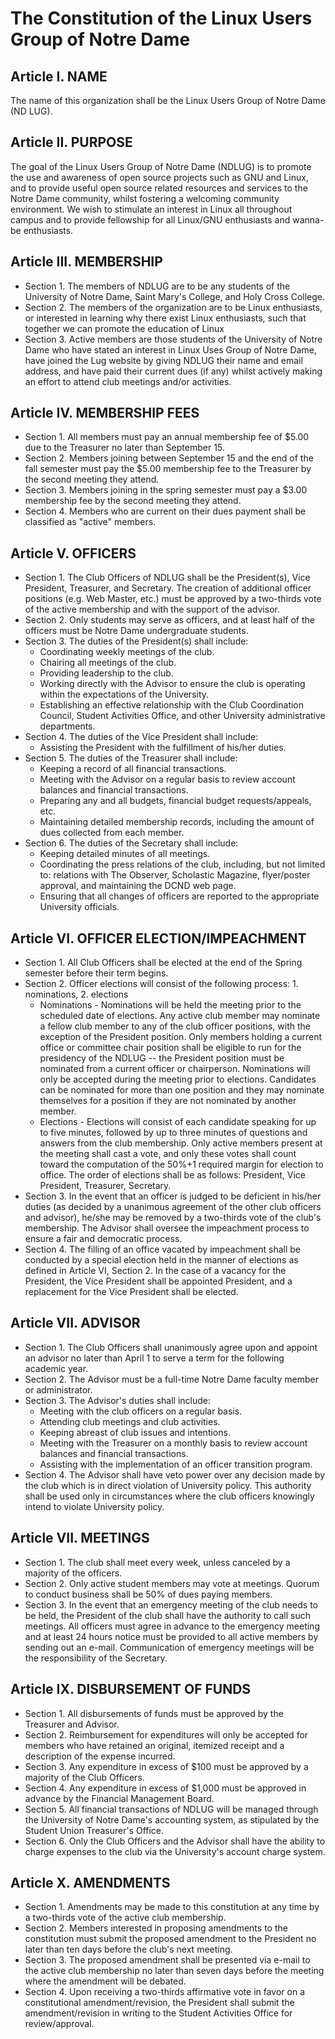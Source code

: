 The Constitution of the Linux Users Group of Notre Dame
=======================================================

Article I. NAME
---------------
The name of this organization shall be the Linux Users Group of Notre Dame (ND LUG).

Article II. PURPOSE
-------------------
The goal of the Linux Users Group of Notre Dame (NDLUG) is to promote the use and awareness of open source projects such as GNU and Linux, and to provide useful open source related resources and services to the Notre Dame community, whilst fostering a welcoming community environment. We wish to stimulate an interest in Linux all throughout campus and to provide fellowship for all Linux/GNU enthusiasts and wanna-be enthusiasts.

Article III. MEMBERSHIP
-----------------------
  - Section 1. The members of NDLUG are to be any students of the University of Notre Dame, Saint Mary's College, and Holy Cross College.
  - Section 2. The members of the organization are to be Linux enthusiasts, or interested in learning why there exist Linux enthusiasts, such that together we can promote the education of Linux
  - Section 3. Active members are those students of the University of Notre Dame who have stated an interest in Linux Uses Group of Notre Dame, have joined the Lug website by giving NDLUG their name and email address, and have paid their current dues (if any) whilst actively making an effort to attend club meetings and/or activities.

Article IV. MEMBERSHIP FEES
---------------------------
  - Section 1. All members must pay an annual membership fee of $5.00 due to the Treasurer no later than September 15.
  - Section 2. Members joining between September 15 and the end of the fall semester must pay the $5.00 membership fee to the Treasurer by the second meeting they attend.
  - Section 3. Members joining in the spring semester must pay a $3.00 membership fee by the second meeting they attend.
  - Section 4. Members who are current on their dues payment shall be classified as "active" members.

Article V. OFFICERS
-------------------
  - Section 1. The Club Officers of NDLUG shall be the President(s), Vice President, Treasurer, and Secretary. The creation of additional officer positions (e.g. Web Master, etc.) must be approved by a two-thirds vote of the active membership and with the support of the advisor.
  - Section 2. Only students may serve as officers, and at least half of the officers must be Notre Dame undergraduate students.
  - Section 3. The duties of the President(s) shall include:
    - Coordinating weekly meetings of the club.
    - Chairing all meetings of the club.
    - Providing leadership to the club.
    - Working directly with the Advisor to ensure the club is operating within the expectations of the University.
    - Establishing an effective relationship with the Club Coordination Council, Student Activities Office, and other University administrative departments.
  - Section 4. The duties of the Vice President shall include:
    - Assisting the President with the fulfillment of his/her duties.
  - Section 5. The duties of the Treasurer shall include:
    - Keeping a record of all financial transactions.
    - Meeting with the Advisor on a regular basis to review account balances and financial transactions.
    - Preparing any and all budgets, financial budget requests/appeals, etc.
    - Maintaining detailed membership records, including the amount of dues collected from each member.
  - Section 6. The duties of the Secretary shall include:
    - Keeping detailed minutes of all meetings.
    - Coordinating the press relations of the club, including, but not limited to: relations with The Observer, Scholastic Magazine,     flyer/poster approval, and maintaining the DCND web page.
    - Ensuring that all changes of officers are reported to the appropriate University officials.

Article VI. OFFICER ELECTION/IMPEACHMENT
----------------------------------------
  - Section 1. All Club Officers shall be elected at the end of the Spring semester before their term begins.
  - Section 2. Officer elections will consist of the following process: 1. nominations, 2. elections
    - Nominations - Nominations will be held the meeting prior to the scheduled date of elections. Any active club member may nominate a fellow club     member to any of the club officer positions, with the exception of the President position. Only members holding a current office or    committee chair position shall be eligible to run for the presidency of the NDLUG -- the President position must be nominated from a current officer or chairperson. Nominations will only be accepted during the meeting prior to elections. Candidates can be nominated     for more than one position and they may nominate themselves for a position if they are not nominated by another member.
    - Elections - Elections will consist of each candidate speaking for up to five minutes, followed by up to three minutes of questions and answers from the club membership. Only active members present at the meeting     shall cast a vote, and only these votes shall count toward the     computation of the 50%+1 required margin for election to office. The order of elections shall be as follows: President, Vice President, Treasurer, Secretary.
  - Section 3. In the event that an officer is judged to be deficient in his/her duties (as decided by a unanimous agreement of the other club officers and advisor), he/she may be removed by a two-thirds vote of the club's membership. The Advisor shall oversee the impeachment process to ensure a fair and democratic process.
  - Section 4. The filling of an office vacated by impeachment shall be conducted by a special election held in the manner of elections as defined in Article VI, Section 2. In the case of a vacancy for the President, the Vice President shall be appointed President, and a replacement for the Vice President shall be elected.

Article VII. ADVISOR
--------------------
  - Section 1. The Club Officers shall unanimously agree upon and appoint an advisor no later than April 1 to serve a term for the following academic year.
  - Section 2. The Advisor must be a full-time Notre Dame faculty member or administrator.
  - Section 3. The Advisor's duties shall include:
    - Meeting with the club officers on a regular basis.
    - Attending club meetings and club activities.
    - Keeping abreast of club issues and intentions.
    - Meeting with the Treasurer on a monthly basis to review account balances and     financial transactions.
    - Assisting with the implementation of an officer transition program.     
  - Section 4. The Advisor shall have veto power over any decision made by the club which is in direct violation of University policy. This authority shall be used only in circumstances where the club officers knowingly intend to violate University policy.

Article VII. MEETINGS
---------------------
  - Section 1. The club shall meet every week, unless canceled by a majority of the officers.
  - Section 2. Only active student members may vote at meetings. Quorum to conduct business shall be 50% of dues paying members.
  - Section 3. In the event that an emergency meeting of the club needs to be held, the President of the club shall have the authority to call such meetings. All officers must agree in advance to the emergency meeting and at least 24 hours notice must be provided to all active members by sending out an e-mail. Communication of emergency meetings will be the responsibility of the Secretary.

Article IX. DISBURSEMENT OF FUNDS
---------------------------------
  - Section 1. All disbursements of funds must be approved by the Treasurer and Advisor.
  - Section 2. Reimbursement for expenditures will only be accepted for members who have retained an original, itemized receipt and a description of the expense incurred.
  - Section 3. Any expenditure in excess of $100 must be approved by a majority of the Club Officers.
  - Section 4. Any expenditure in excess of $1,000 must be approved in advance by the Financial Management Board.
  - Section 5. All financial transactions of NDLUG will be managed through the University of Notre Dame's accounting system, as stipulated by the Student Union Treasurer's Office.
  - Section 6. Only the Club Officers and the Advisor shall have the ability to charge expenses to the club via the University's account charge system.

Article X. AMENDMENTS
---------------------
  - Section 1. Amendments may be made to this constitution at any time by a two-thirds vote of the active club membership.
  - Section 2. Members interested in proposing amendments to the constitution must submit the proposed amendment to the President no later than ten days before the club's next meeting.
  - Section 3. The proposed amendment shall be presented via e-mail to the active club membership no later than seven days before the meeting where the amendment will be debated.
  - Section 4. Upon receiving a two-thirds affirmative vote in favor on a constitutional amendment/revision, the President shall submit the amendment/revision in writing to the Student Activities Office for review/approval.
